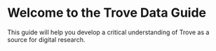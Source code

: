 # Welcome to the Trove Data Guide

This guide will help you develop a critical understanding of Trove as a source for digital research.

```{tableofcontents}
```
